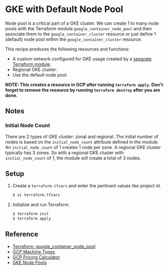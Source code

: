 # GKE with Default Node Pool

Node pool is a critical part of a GKE cluster. We can create 1 to many node pools with the Terraform module `google_container_node_pool` and then associate them to the `google_container_cluster` resource or just define 1 (default) node pool within the `google_container_cluster` resource.

This recipe produces the following resources and functions:

* A custom network configured for GKE usage created by a [separate Terraform module](../../network/gke-network).
* Regional GKE cluster.
* Use the default node pool.

**NOTE: This creates a resource in GCP after running `terraform apply`. Don't forget to remove the resource by running `terraform destroy` after you are done.**

## Notes

### Initial Node Count

There are 2 types of GKE cluster: zonal and regional. The initial number of nodes is based on the `initial_node_count` attribute defined in the module. An `initial_node_count` of 1 creates 1 node per zone. A regional GKE cluster typically has 3 zones. So with a regional GKE cluster with `initial_node_count` of 1, the module will create a total of 3 nodes. 

## Setup

1. Create a `terraform.tfvars` and enter the pertinent values like project id.

   ```bash
   $ vi terraform.tfvars
   ```

1. Initialize and run Terraform.

   ```bash
   $ terraform init
   $ terraform apply
   ```

## Reference

* [Terraform: google_container_node_pool](https://www.terraform.io/docs/providers/google/r/container_cluster.html)
* [GCP Machine Types](https://cloud.google.com/compute/docs/machine-types)
* [GCP Pricing Calculator](https://cloud.google.com/products/calculator)
* [GKE Node Pools](https://cloud.google.com/kubernetes-engine/docs/concepts/node-pools)
